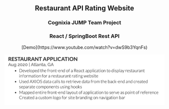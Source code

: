 
<center>
        <h2> Restaurant API Rating Website</h2>
        <h3> Cognixia JUMP Team Project</h3>
        <h3> React / SpringBoot Rest API</h3>
        [Demo](https://www.youtube.com/watch?v=dwS9b3YqnFs)
</center>







<!-- [Link](url) and  -->

![Image](images/restaurant-app-screenshot.png)




